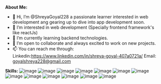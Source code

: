 **About Me:**
- 👋 Hi, I’m @ShreyaGoyal228 a passionate learner interested in web development ang gearing up to dive into app development soon.
- 👀 I’m interested in web development (Specially frontend framework's like reactJs)
- 🌱 I’m currently learning backend technologies.
- 💞️ I’m open to collaborate and always excited to work on new projects.
- 📫 You can reach me through:
   Linkedin:https://www.linkedin.com/in/shreya-goyal-407a0721a/
   Email: goyalshreya228@gmail.com 

**Skills:**
![image](https://github.com/ShreyaGoyal228/ShreyaGoyal228/assets/141781056/079c2b2b-b178-4394-97a6-24ad9985e374) ![image](https://github.com/ShreyaGoyal228/ShreyaGoyal228/assets/141781056/17d7baf0-b061-4738-b92f-a6e798383a14) ![image](https://github.com/ShreyaGoyal228/ShreyaGoyal228/assets/141781056/9ebfda66-d497-4f24-8ea9-aee58edecbb7) ![image](https://github.com/ShreyaGoyal228/ShreyaGoyal228/assets/141781056/d3d814e9-f642-4870-a506-f6b7d4f2d3b3) ![image](https://github.com/ShreyaGoyal228/ShreyaGoyal228/assets/141781056/ce91ec53-555b-4479-a358-05327f199920) ![image](https://github.com/ShreyaGoyal228/ShreyaGoyal228/assets/141781056/a8af8ac3-07b0-4f77-9e91-83ed07af23c8) ![image](https://github.com/ShreyaGoyal228/ShreyaGoyal228/assets/141781056/450c0ba7-edf0-4ff1-9f3f-acc4e98f787f) ![image](https://github.com/ShreyaGoyal228/ShreyaGoyal228/assets/141781056/f6dd5a5f-210a-4eab-af81-fdca844f1884) ![image](https://github.com/ShreyaGoyal228/ShreyaGoyal228/assets/141781056/e4c8f607-0c55-4b37-a7f3-d1b58225a03c) ![image](https://github.com/ShreyaGoyal228/ShreyaGoyal228/assets/141781056/9e1a2ccb-270d-4c98-87a0-05395fdf2c49) ![image](https://github.com/ShreyaGoyal228/ShreyaGoyal228/assets/141781056/0004f198-d911-4a40-a8af-1585dba6678c) ![image](https://github.com/ShreyaGoyal228/ShreyaGoyal228/assets/141781056/e6a41ea7-ced8-4a7c-9086-9425f8173ad0) ![image](https://github.com/ShreyaGoyal228/ShreyaGoyal228/assets/141781056/0c285822-59b2-4990-8c44-9d9943388345)












